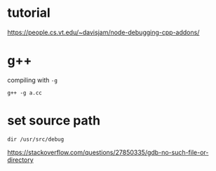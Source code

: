 # tutorial

https://people.cs.vt.edu/~davisjam/node-debugging-cpp-addons/

# g++

compiling with ``-g``

```
g++ -g a.cc
```

# set source path

```
dir /usr/src/debug
```

https://stackoverflow.com/questions/27850335/gdb-no-such-file-or-directory